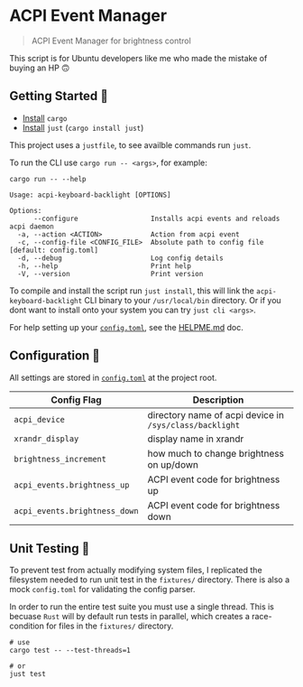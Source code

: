 # ACPI Event Manager

> ACPI Event Manager for brightness control

This script is for Ubuntu developers like me who made the mistake of buying an HP 🙃

## Getting Started 🚀

- [Install](https://www.rust-lang.org/tools/install) `cargo`
- [Install](https://github.com/casey/just?tab=readme-ov-file#packages) `just` (`cargo install just`)

This project uses a `justfile`, to see availble commands run `just`.

To run the CLI use `cargo run -- <args>`, for example:

```shell
cargo run -- --help

Usage: acpi-keyboard-backlight [OPTIONS]

Options:
      --configure                  Installs acpi events and reloads acpi daemon
  -a, --action <ACTION>            Action from acpi event
  -c, --config-file <CONFIG_FILE>  Absolute path to config file [default: config.toml]
  -d, --debug                      Log config details
  -h, --help                       Print help
  -V, --version                    Print version
```

To compile and install the script run `just install`, this will link the `acpi-keyboard-backlight` CLI binary to your `/usr/local/bin` directory. Or if you dont want to install onto your system you can try `just cli <args>`.

For help setting up your [`config.toml`](config.toml), see the [HELPME.md](HELPME.md) doc.

## Configuration 🔧

All settings are stored in [`config.toml`](config.toml) at the project root.

| Config Flag                   | Description                                             |
| ----------------------------- | ------------------------------------------------------- |
| `acpi_device`                 | directory name of acpi device in `/sys/class/backlight` |
| `xrandr_display`              | display name in xrandr                                  |
| `brightness_increment`        | how much to change brightness on up/down                |
| `acpi_events.brightness_up`   | ACPI event code for brightness up                       |
| `acpi_events.brightness_down` | ACPI event code for brightness down                     |

## Unit Testing 🧪

To prevent test from actually modifying system files, I replicated the filesystem needed to run unit test in the `fixtures/` directory. There is also a mock `config.toml` for validating the config parser.

In order to run the entire test suite you must use a single thread. This is becuase `Rust` will by default run tests in parallel, which creates a race-condition for files in the `fixtures/` directory.

```shell
# use
cargo test -- --test-threads=1

# or
just test
```

